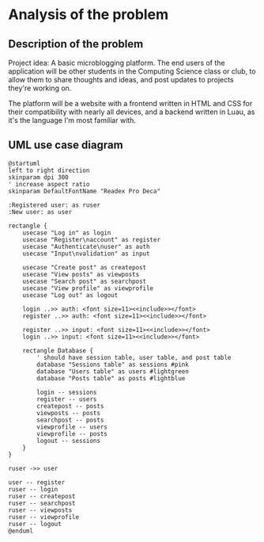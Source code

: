 # Analysis of the problem

## Description of the problem

Project idea: A basic microblogging platform. The end users of the application will be other students in the Computing Science class or club, to allow them to share thoughts and ideas, and post updates to projects they're working on.

The platform will be a website with a frontend written in HTML and CSS for their compatibility with nearly all devices, and a backend written in Luau, as it's the language I'm most familiar with.

## UML use case diagram

```plantuml
@startuml
left to right direction
skinparam dpi 300
' increase aspect ratio
skinparam DefaultFontName "Readex Pro Deca"

:Registered user: as ruser
:New user: as user

rectangle {
	usecase "Log in" as login
	usecase "Register\naccount" as register
	usecase "Authenticate\nuser" as auth
	usecase "Input\nvalidation" as input

	usecase "Create post" as createpost
	usecase "View posts" as viewposts
	usecase "Search post" as searchpost
	usecase "View profile" as viewprofile
	usecase "Log out" as logout

	login ..>> auth: <font size=11><<include>></font>
	register ..>> auth: <font size=11><<include>></font>

	register ..>> input: <font size=11><<include>></font>
	login ..>> input: <font size=11><<include>></font>

	rectangle Database {
		' should have session table, user table, and post table
		database "Sessions table" as sessions #pink
		database "Users table" as users #lightgreen
		database "Posts table" as posts #lightblue

		login -- sessions
		register -- users
		createpost -- posts
		viewposts -- posts
		searchpost -- posts
		viewprofile -- users
		viewprofile -- posts
		logout -- sessions
	}
}

ruser ->> user

user -- register
ruser -- login
ruser -- createpost
ruser -- searchpost
ruser -- viewposts
ruser -- viewprofile
ruser -- logout
@enduml
```
